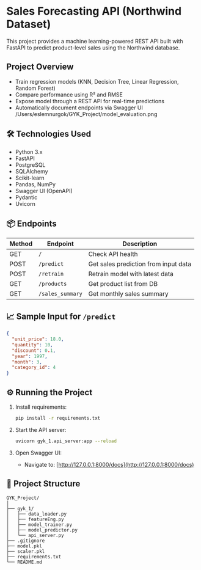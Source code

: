 # Sales Forecasting API (Northwind Dataset)

This project provides a machine learning-powered REST API built with FastAPI to predict product-level sales using the Northwind database.

## Project Overview

- Train regression models (KNN, Decision Tree, Linear Regression, Random Forest)
- Compare performance using R² and RMSE
- Expose model through a REST API for real-time predictions
- Automatically document endpoints via Swagger UI
/Users/eslemnurgok/GYK_Project/model_evaluation.png
## 🛠️ Technologies Used

- Python 3.x
- FastAPI
- PostgreSQL
- SQLAlchemy
- Scikit-learn
- Pandas, NumPy
- Swagger UI (OpenAPI)
- Pydantic
- Uvicorn

## 📦 Endpoints

| Method | Endpoint         | Description                          |
| ------ | ---------------- | ------------------------------------ |
| GET    | `/`              | Check API health                     |
| POST   | `/predict`       | Get sales prediction from input data |
| POST   | `/retrain`       | Retrain model with latest data       |
| GET    | `/products`      | Get product list from DB             |
| GET    | `/sales_summary` | Get monthly sales summary            |

## 📈 Sample Input for `/predict`

```json
{
  "unit_price": 18.0,
  "quantity": 10,
  "discount": 0.1,
  "year": 1997,
  "month": 3,
  "category_id": 4
}
```

## ⚙️ Running the Project

1. Install requirements:

   ```bash
   pip install -r requirements.txt
   ```

2. Start the API server:

   ```bash
   uvicorn gyk_1.api_server:app --reload
   ```

3. Open Swagger UI:
   - Navigate to: [http://127.0.0.1:8000/docs](http://127.0.0.1:8000/docs)

## 📁 Project Structure

```
GYK_Project/
│
├── gyk_1/
│   ├── data_loader.py
│   ├── featureEng.py
│   ├── model_trainer.py
│   ├── model_predictor.py
│   └── api_server.py
├── .gitignore
├── model.pkl
├── scaler.pkl
├── requirements.txt
└── README.md
```










